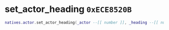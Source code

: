 # set_actor_heading `0xECE8520B`

```lua
natives.actor.set_actor_heading(_actor --[[ number ]], _heading --[[ number ]], _unkflag --[[ boolean ]])
```